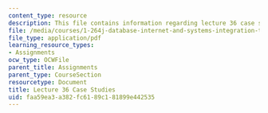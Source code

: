```yaml
---
content_type: resource
description: This file contains information regarding lecture 36 case studies.
file: /media/courses/1-264j-database-internet-and-systems-integration-technologies-fall-2013/faa59ea3a382fc6189c181899e442535_MIT1_264JF13_L36_case.pdf
file_type: application/pdf
learning_resource_types:
- Assignments
ocw_type: OCWFile
parent_title: Assignments
parent_type: CourseSection
resourcetype: Document
title: Lecture 36 Case Studies
uid: faa59ea3-a382-fc61-89c1-81899e442535
---
```

